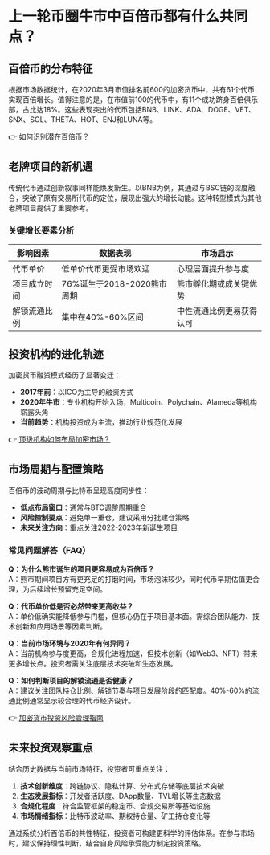 # 上一轮币圈牛市中百倍币都有什么共同点？

## 百倍币的分布特征
根据市场数据统计，在2020年3月市值排名前600的加密货币中，共有61个代币实现百倍增长。值得注意的是，在市值前100的代币中，有11个成功跻身百倍俱乐部，占比达18%。这些表现突出的代币包括BNB、LINK、ADA、DOGE、VET、SNX、SOL、THETA、HOT、ENJ和LUNA等。

👉 [如何识别潜在百倍币？](https://bit.ly/okx_welcome)

## 老牌项目的新机遇
传统代币通过创新叙事同样能焕发新生。以BNB为例，其通过与BSC链的深度融合，突破了原有交易所代币的定位，展现出强大的增长动能。这种转型模式为其他老牌项目提供了重要参考。

### 关键增长要素分析

| 影响因素        | 数据表现                     | 市场启示                     |
|-----------------|----------------------------|----------------------------|
| 代币单价        | 低单价代币更受市场欢迎       | 心理层面提升参与度           |
| 项目成立时间    | 76%诞生于2018-2020熊市周期 | 熊市孵化期或成关键优势       |
| 解锁流通比例    | 集中在40%-60%区间           | 中性流通比例更易获得认可     |

## 投资机构的进化轨迹
加密货币融资模式经历了显著变迁：
- **2017年前**：以ICO为主导的融资方式
- **2020年牛市**：专业机构开始入场，Multicoin、Polychain、Alameda等机构崭露头角
- **当前趋势**：机构投资成为主流，推动行业规范化发展

👉 [顶级机构如何布局加密市场？](https://bit.ly/okx_welcome)

## 市场周期与配置策略
百倍币的波动周期与比特币呈现高度同步性：
- **低点布局窗口**：通常与BTC调整周期重合
- **风险控制要点**：避免单一重仓，建议采用分批建仓策略
- **未来关注方向**：重点关注2022-2023年新诞生项目

### 常见问题解答（FAQ）

**Q：为什么熊市诞生的项目更容易成为百倍币？**  
A：熊市期间项目方有更充足的打磨时间，市场泡沫较少，同时代币早期估值更合理，为后续增长预留充足空间。

**Q：代币单价低是否必然带来更高收益？**  
A：单价低确实能降低参与门槛，但核心仍在于项目基本面。需综合团队能力、技术创新和应用场景等因素判断。

**Q：当前市场环境与2020年有何异同？**  
A：当前机构参与度更高，合规化进程加速，但技术创新（如Web3、NFT）带来更多增长点。投资者需关注底层技术突破和生态发展。

**Q：如何判断项目的解锁流通是否健康？**  
A：建议关注团队持仓比例、解锁节奏与项目发展阶段的匹配度。40%-60%的流通比例通常显示较合理的代币经济设计。

👉 [加密货币投资风险管理指南](https://bit.ly/okx_welcome)

## 未来投资观察重点
结合历史数据与当前市场特征，投资者可重点关注：
1. **技术创新维度**：跨链协议、隐私计算、分布式存储等底层技术突破
2. **生态发展指标**：开发者活跃度、DApp数量、TVL增长等生态数据
3. **合规化程度**：符合监管框架的稳定币、合规交易所等基础设施
4. **市场情绪指标**：比特币波动率、期权持仓量、矿工持仓变化等

通过系统分析百倍币的共性特征，投资者可构建更科学的评估体系。在参与市场时，建议保持理性判断，结合自身风险承受能力制定投资策略。